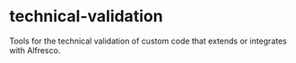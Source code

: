 technical-validation
====================

Tools for the technical validation of custom code that extends or integrates with Alfresco.
